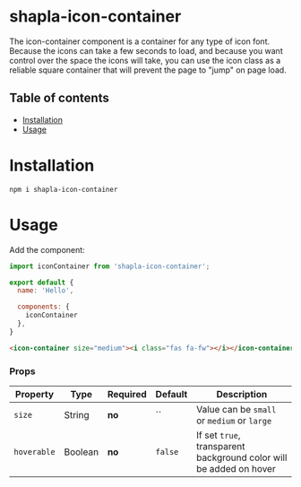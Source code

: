 # shapla-icon-container

The icon-container component is a container for any type of icon font. Because the icons can take a few seconds to load, and because you want control over the space the icons will take, you can use the icon class as a reliable square container that will prevent the page to "jump" on page load.

## Table of contents

- [Installation](#installation)
- [Usage](#usage)

# Installation

```
npm i shapla-icon-container
```

# Usage
Add the component:

```js
import iconContainer from 'shapla-icon-container';

export default {
  name: 'Hello',

  components: {
    iconContainer
  },
}

```

```html
<icon-container size="medium"><i class="fas fa-fw"></i></icon-container>
```

### Props
| Property      | Type      | Required  | Default   | Description
|---------------|-----------|-----------|-----------|---------------------------------------------
| `size`        | String    | **no**    | ``        | Value can be `small` or `medium` or `large`
| `hoverable`   | Boolean   | **no**    | `false`   | If set `true`, transparent background color will be added on hover
